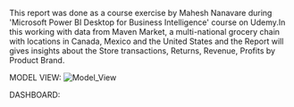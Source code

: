 This report was done as a course exercise by Mahesh Nanavare during 'Microsoft Power BI Desktop for Business Intelligence' course on Udemy.In this working with data from Maven Market, a multi-national grocery chain with locations in Canada, Mexico and the United States and the Report will gives insights about the Store transactions, Returns, Revenue, Profits by Product Brand.



MODEL VIEW:
![Model_View](https://github.com/Amrutha1907/Maven_Market_Udemy_PowerBi_Dashboard/assets/101463507/916aabf5-bce6-4ee8-8fc0-97ed7595c87e)



DASHBOARD:

